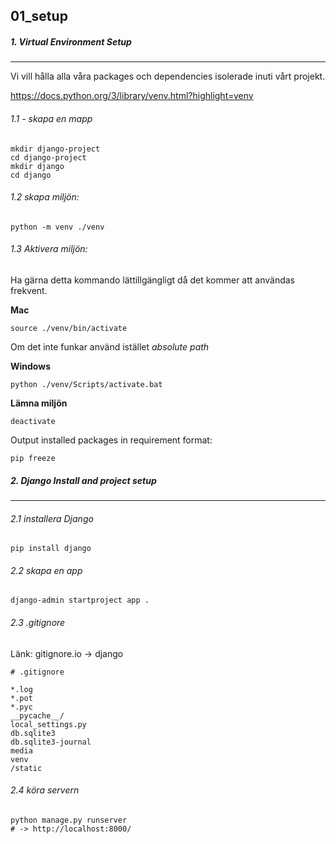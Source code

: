 ## 01_setup

##### 1. Virtual Environment Setup

------

Vi vill hålla alla våra packages och dependencies isolerade inuti vårt projekt.

https://docs.python.org/3/library/venv.html?highlight=venv

###### 1.1 - skapa en mapp

```
mkdir django-project
cd django-project
mkdir django
cd django
```

###### 1.2 skapa miljön:

```
python -m venv ./venv
```

###### 1.3 Aktivera miljön:

Ha gärna detta kommando lättillgängligt då det kommer att användas frekvent.

**Mac**

```
source ./venv/bin/activate
```

Om det inte funkar använd istället *absolute path*

**Windows**

```
python ./venv/Scripts/activate.bat
```

**Lämna miljön**

```
deactivate
```

Output installed packages in requirement format:

```
pip freeze
```

##### 2. Django Install and project setup

------

###### 2.1 installera Django

```
pip install django
```

###### 2.2 skapa en app

```
django-admin startproject app . 
```

###### 2.3 .gitignore

Länk: gitignore.io -> django

```
# .gitignore

*.log
*.pot
*.pyc
__pycache__/
local_settings.py
db.sqlite3
db.sqlite3-journal
media
venv
/static
```

###### 2.4 köra servern

```
python manage.py runserver
# -> http://localhost:8000/	
```

